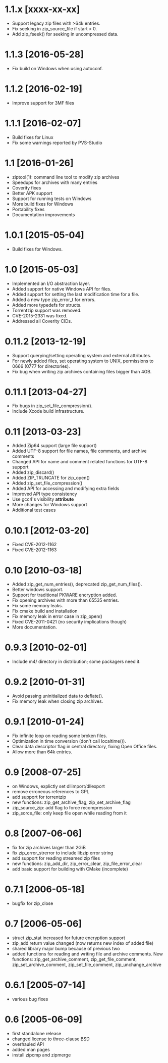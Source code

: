 1.1.x [xxxx-xx-xx]
==================

* Support legacy zip files with >64k entries.
* Fix seeking in zip_source_file if start > 0.
* Add zip_fseek() for seeking in uncompressed data.

1.1.3 [2016-05-28]
==================

* Fix build on Windows when using autoconf.

1.1.2 [2016-02-19]
==================

* Improve support for 3MF files

1.1.1 [2016-02-07]
==================

* Build fixes for Linux
* Fix some warnings reported by PVS-Studio

1.1 [2016-01-26]
================

* ziptool(1): command line tool to modify zip archives
* Speedups for archives with many entries
* Coverity fixes
* Better APK support
* Support for running tests on Windows
* More build fixes for Windows
* Portability fixes
* Documentation improvements

1.0.1 [2015-05-04]
==================

* Build fixes for Windows.

1.0 [2015-05-03]
================

* Implemented an I/O abstraction layer.
* Added support for native Windows API for files.
* Added support for setting the last modification time for a file.
* Added a new type zip_error_t for errors.
* Added more typedefs for structs.
* Torrentzip support was removed.
* CVE-2015-2331 was fixed.
* Addressed all Coverity CIDs.

0.11.2 [2013-12-19]
===================

* Support querying/setting operating system and external attributes.
* For newly added files, set operating system to UNIX, permissions
  to 0666 (0777 for directories).
* Fix bug when writing zip archives containing files bigger than 4GB.

0.11.1 [2013-04-27]
===================

* Fix bugs in zip_set_file_compression().
* Include Xcode build infrastructure.

0.11 [2013-03-23]
=================

* Added Zip64 support (large file support)
* Added UTF-8 support for file names, file comments, and archive comments
* Changed API for name and comment related functions for UTF-8 support
* Added zip_discard()
* Added ZIP_TRUNCATE for zip_open()
* Added zip_set_file_compression()
* Added API for accessing and modifying extra fields
* Improved API type consistency
* Use gcc4's visibility __attribute__
* More changes for Windows support
* Additional test cases

0.10.1 [2012-03-20]
===================

* Fixed CVE-2012-1162
* Fixed CVE-2012-1163

0.10 [2010-03-18]
=================

* Added zip_get_num_entries(), deprecated zip_get_num_files().
* Better windows support.
* Support for traditional PKWARE encryption added.
* Fix opening archives with more than 65535 entries.
* Fix some memory leaks.
* Fix cmake build and installation
* Fix memory leak in error case in zip_open()
* Fixed CVE-2011-0421 (no security implications though)
* More documentation.

0.9.3 [2010-02-01]
==================

* Include m4/ directory in distribution; some packagers need it.

0.9.2 [2010-01-31]
==================

* Avoid passing uninitialized data to deflate().
* Fix memory leak when closing zip archives.

0.9.1 [2010-01-24]
==================

* Fix infinite loop on reading some broken files.
* Optimization in time conversion (don't call localtime()).
* Clear data descriptor flag in central directory, fixing Open Office files.
* Allow more than 64k entries.

0.9 [2008-07-25]
==================

* on Windows, explictly set dllimport/dllexport
* remove erroneous references to GPL
* add support for torrentzip
* new functions: zip_get_archive_flag, zip_set_archive_flag
* zip_source_zip: add flag to force recompression
* zip_sorce_file: only keep file open while reading from it

0.8 [2007-06-06]
==================

* fix for zip archives larger than 2GiB
* fix zip_error_strerror to include libzip error string
* add support for reading streamed zip files
* new functions: zip_add_dir, zip_error_clear, zip_file_error_clear
* add basic support for building with CMake (incomplete)

0.7.1 [2006-05-18]
==================

* bugfix for zip_close

0.7 [2006-05-06]
================

* struct zip_stat increased for future encryption support
* zip_add return value changed (now returns new index of added file)
* shared library major bump because of previous two
* added functions for reading and writing file and archive comments.
  New functions: zip_get_archive_comment, zip_get_file_comment,
  zip_set_archive_comment, zip_set_file_comment, zip_unchange_archive

0.6.1 [2005-07-14]
==================

* various bug fixes

0.6 [2005-06-09]
================

* first standalone release
* changed license to three-clause BSD
* overhauled API
* added man pages
* install zipcmp and zipmerge
